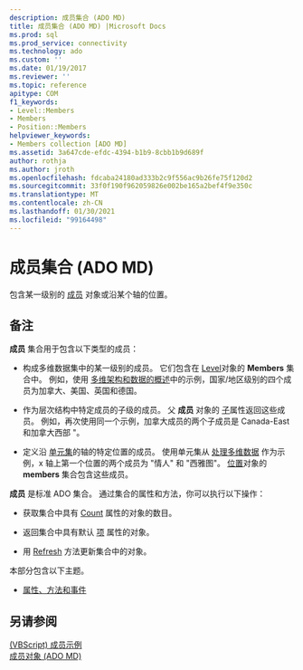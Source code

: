 ```yaml
---
description: 成员集合 (ADO MD)
title: 成员集合 (ADO MD) |Microsoft Docs
ms.prod: sql
ms.prod_service: connectivity
ms.technology: ado
ms.custom: ''
ms.date: 01/19/2017
ms.reviewer: ''
ms.topic: reference
apitype: COM
f1_keywords:
- Level::Members
- Members
- Position::Members
helpviewer_keywords:
- Members collection [ADO MD]
ms.assetid: 3a647cde-efdc-4394-b1b9-8cbb1b9d689f
author: rothja
ms.author: jroth
ms.openlocfilehash: fdcaba24180ad333b2c9f556ac9b26fe75f120d2
ms.sourcegitcommit: 33f0f190f962059826e002be165a2bef4f9e350c
ms.translationtype: MT
ms.contentlocale: zh-CN
ms.lasthandoff: 01/30/2021
ms.locfileid: "99164498"
---
```

# <a name="members-collection-ado-md"></a>成员集合 (ADO MD)
包含某一级别的 [成员](./member-object-ado-md.md) 对象或沿某个轴的位置。  
  
## <a name="remarks"></a>备注  
 **成员** 集合用于包含以下类型的成员：  
  
-   构成多维数据集中的某一级别的成员。 它们包含在 [Level](./level-object-ado-md.md)对象的 **Members** 集合中。 例如，使用 [多维架构和数据的概述](../../guide/multidimensional/overview-of-multidimensional-schemas-and-data.md)中的示例，国家/地区级别的四个成员为加拿大、美国、英国和德国。  
  
-   作为层次结构中特定成员的子级的成员。 父 **成员** 对象的 [子](./children-property-ado-md.md)属性返回这些成员。 例如，再次使用同一个示例，加拿大成员的两个子成员是 Canada-East 和加拿大西部 "。  
  
-   定义沿 [单元集](./cellset-object-ado-md.md)的轴的特定位置的成员。 使用单元集从 [处理多维数据](../../guide/multidimensional/working-with-multidimensional-data.md) 作为示例，x 轴上第一个位置的两个成员为 "情人" 和 "西雅图"。 [位置](./position-object-ado-md.md)对象的 **members** 集合包含这些成员。  
  
 **成员** 是标准 ADO 集合。 通过集合的属性和方法，你可以执行以下操作：  
  
-   获取集合中具有 [Count](../ado-api/count-property-ado.md) 属性的对象的数目。  
  
-   返回集合中具有默认 [项](../ado-api/item-property-ado.md) 属性的对象。  
  
-   用 [Refresh](../ado-api/refresh-method-ado.md) 方法更新集合中的对象。  
  
 本部分包含以下主题。  
  
-   [属性、方法和事件](./members-collection-properties-methods-and-events.md)  
  
## <a name="see-also"></a>另请参阅  
 [ (VBScript) 成员示例 ](./members-example-vbscript.md)   
 [成员对象 (ADO MD)](./member-object-ado-md.md)